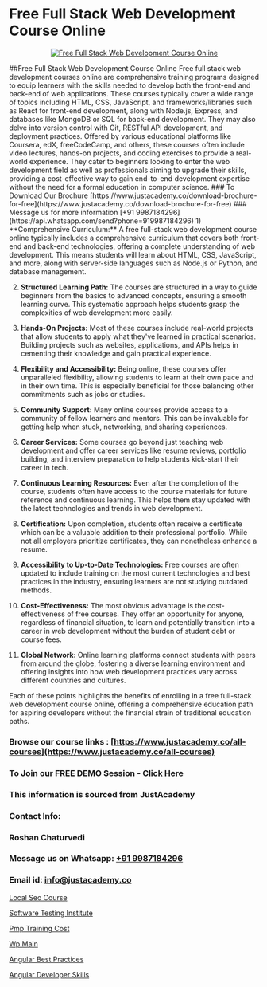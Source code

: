 # Free Full Stack Web Development Course Online

<p align="center">
  <a href="https://justacademy.co/program-detail/full-stack-web-development">
    <img src="https://justacademy.co/storage2/program_images/1704700371.webp" alt="Free Full Stack Web Development Course Online">
  </a>
</p>
##Free Full Stack Web Development Course Online
Free full stack web development courses online are comprehensive training programs designed to equip learners with the skills needed to develop both the front-end and back-end of web applications. These courses typically cover a wide range of topics including HTML, CSS, JavaScript, and frameworks/libraries such as React for front-end development, along with Node.js, Express, and databases like MongoDB or SQL for back-end development. They may also delve into version control with Git, RESTful API development, and deployment practices. Offered by various educational platforms like Coursera, edX, freeCodeCamp, and others, these courses often include video lectures, hands-on projects, and coding exercises to provide a real-world experience. They cater to beginners looking to enter the web development field as well as professionals aiming to upgrade their skills, providing a cost-effective way to gain end-to-end development expertise without the need for a formal education in computer science.
### To Download Our Brochure [https://www.justacademy.co/download-brochure-for-free](https://www.justacademy.co/download-brochure-for-free)
### Message us for more information [+91 9987184296](https://api.whatsapp.com/send?phone=919987184296)
1) **Comprehensive Curriculum:** A free full-stack web development course online typically includes a comprehensive curriculum that covers both front-end and back-end technologies, offering a complete understanding of web development. This means students will learn about HTML, CSS, JavaScript, and more, along with server-side languages such as Node.js or Python, and database management.

2) **Structured Learning Path:** The courses are structured in a way to guide beginners from the basics to advanced concepts, ensuring a smooth learning curve. This systematic approach helps students grasp the complexities of web development more easily.

3) **Hands-On Projects:** Most of these courses include real-world projects that allow students to apply what they've learned in practical scenarios. Building projects such as websites, applications, and APIs helps in cementing their knowledge and gain practical experience.

4) **Flexibility and Accessibility:** Being online, these courses offer unparalleled flexibility, allowing students to learn at their own pace and in their own time. This is especially beneficial for those balancing other commitments such as jobs or studies.

5) **Community Support:** Many online courses provide access to a community of fellow learners and mentors. This can be invaluable for getting help when stuck, networking, and sharing experiences.

6) **Career Services:** Some courses go beyond just teaching web development and offer career services like resume reviews, portfolio building, and interview preparation to help students kick-start their career in tech.

7) **Continuous Learning Resources:** Even after the completion of the course, students often have access to the course materials for future reference and continuous learning. This helps them stay updated with the latest technologies and trends in web development.

8) **Certification:** Upon completion, students often receive a certificate which can be a valuable addition to their professional portfolio. While not all employers prioritize certificates, they can nonetheless enhance a resume.

9) **Accessibility to Up-to-Date Technologies:** Free courses are often updated to include training on the most current technologies and best practices in the industry, ensuring learners are not studying outdated methods.

10) **Cost-Effectiveness:** The most obvious advantage is the cost-effectiveness of free courses. They offer an opportunity for anyone, regardless of financial situation, to learn and potentially transition into a career in web development without the burden of student debt or course fees.

11) **Global Network:** Online learning platforms connect students with peers from around the globe, fostering a diverse learning environment and offering insights into how web development practices vary across different countries and cultures.

Each of these points highlights the benefits of enrolling in a free full-stack web development course online, offering a comprehensive education path for aspiring developers without the financial strain of traditional education paths.

### Browse our course links : [https://www.justacademy.co/all-courses](https://www.justacademy.co/all-courses) 
### To Join our FREE DEMO Session - [Click Here](https://www.justacademy.co/register-for-course-demo)


### This information is sourced from JustAcademy
### Contact Info:
### Roshan Chaturvedi
### Message us on Whatsapp: [+91 9987184296](https://api.whatsapp.com/send?phone=919987184296)
### Email id: [info@justacademy.co](mailto:info@justacademy.co)
                
[Local Seo Course](https://www.linkedin.com/pulse/local-seo-course-justacademy-hyderabad-4lnsc?trackingId=6oNjBF6WSrzadccLuUTHjw%3D%3D&lipi=urn%3Ali%3Apage%3Ad_flagship3_company_admin%3BIgbA%2F28BQMiUW8Q%2FkWRJzw%3D%3D)

[Software Testing Institute](https://www.linkedin.com/pulse/software-testing-institute-justacademy-sunnyvale-0rmyc/)

[Pmp Training Cost](https://medium.com/@shivamja27/pmp-training-cost-7f7fa7d99312)

[Wp Main](https://medium.com/@ranemanish460/wp-main-cf7a2611ef92)

[Angular Best Practices](https://justacademyin.github.io/justacademy/angular-best-practices)

[Angular Developer Skills](https://justacademyin.github.io/Articles/Angular-Developer-Skills)

